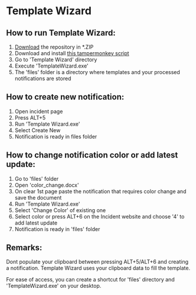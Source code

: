 # Template Wizard

## How to run Template Wizard:

1. [Download](https://github.com/JohnyHCL/TemplateWizard/archive/master.zip) the repository in *.ZIP
3. Download and install [this tampermonkey script](https://github.com/JohnyHCL/TemplateWizard/raw/master/src/template_copy.user.js)
2. Go to 'Template Wizard' directory
3. Execute 'TemplateWizard.exe'
4. The 'files' folder is a directory where templates and your processed notifications are stored

## How to create new notification:

1. Open incident page
2. Press ALT+5
3. Run 'Template Wizard.exe'
4. Select Create New
5. Notification is ready in files folder
	

## How to change notification color or add latest update:
	
1. Go to 'files' folder
2. Open 'color_change.docx'
3. On clear 1st page paste the notification that requires color change and save the document
4. Run 'Template Wizard.exe'
5. Select 'Change Color' of existing one
6. Select color or press ALT+6 on the Incident website and choose '4' to add latest update
7. Notification is ready in 'files' folder


## Remarks:

Dont populate your clipboard between pressing ALT+5/ALT+6 and creating a notification. Template Wizard uses your clipboard data to fill the template.

For ease of access, you can create a shortcut for 'files' directory and 'TemplateWizard.exe' on your desktop.